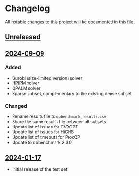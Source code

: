# Changelog

All notable changes to this project will be documented in this file.

## [Unreleased]

## [2024-09-09]

### Added

- Gurobi (size-limited version) solver
- HPIPM solver
- QPALM solver
- Sparse subset, complementary to the existing dense subset

### Changed

- Rename results file to `qpbenchmark_results.csv`
- Share the same results file between all subsets
- Update list of issues for CVXOPT
- Update list of issues for HiGHS
- Update list of timeouts for ProxQP
- Update to qpbenchmark 2.3.0

## [2024-01-17]

- Initial release of the test set

[unreleased]: https://github.com/qpsolvers/qpbenchmark/compare/2024-09-09...HEAD
[2024-09-09]: https://github.com/qpsolvers/qpbenchmark/compare/2024-01-17...2024-09-09
[2024-01-17]: https://github.com/qpsolvers/qpbenchmark/releases/tag/2024-01-17
